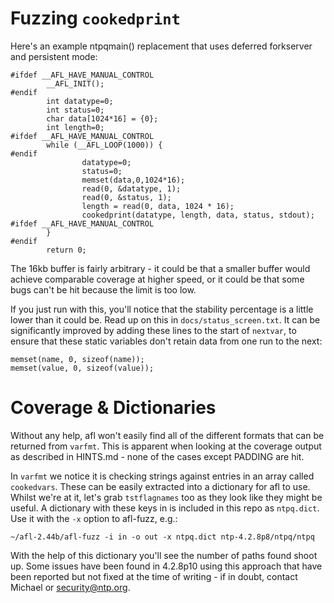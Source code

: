 Fuzzing `cookedprint`
=====================

Here's an example ntpqmain() replacement that uses deferred forkserver and persistent mode:

    #ifdef __AFL_HAVE_MANUAL_CONTROL
            __AFL_INIT();
    #endif
            int datatype=0;
            int status=0;
            char data[1024*16] = {0};
            int length=0;
    #ifdef __AFL_HAVE_MANUAL_CONTROL
            while (__AFL_LOOP(1000)) {
    #endif
                    datatype=0;
                    status=0;
                    memset(data,0,1024*16);
                    read(0, &datatype, 1);
                    read(0, &status, 1);
                    length = read(0, data, 1024 * 16);
                    cookedprint(datatype, length, data, status, stdout);
    #ifdef __AFL_HAVE_MANUAL_CONTROL
            }
    #endif
            return 0;

The 16kb buffer is fairly arbitrary - it could be that a smaller buffer would achieve comparable coverage at higher speed, or it could be that some bugs can't be hit because the limit is too low.

If you just run with this, you'll notice that the stability percentage is a little lower than it could be. Read up on this in `docs/status_screen.txt`. It can be significantly improved by adding these lines to the start of `nextvar`, to ensure that these static variables don't retain data from one run to the next:

    memset(name, 0, sizeof(name));
    memset(value, 0, sizeof(value));


Coverage & Dictionaries
=======================
Without any help, afl won't easily find all of the different formats that can be returned from `varfmt`. This is apparent when looking at the coverage output as described in HINTS.md - none of the cases except PADDING are hit.

In `varfmt` we notice it is checking strings against entries in an array called `cookedvars`. These can be easily extracted into a dictionary for afl to use. Whilst we're at it, let's grab `tstflagnames` too as they look like they might be useful. A dictionary with these keys in is included in this repo as `ntpq.dict`. Use it with the `-x` option to afl-fuzz, e.g.:

    ~/afl-2.44b/afl-fuzz -i in -o out -x ntpq.dict ntp-4.2.8p8/ntpq/ntpq

With the help of this dictionary you'll see the number of paths found shoot up. Some issues have been found in 4.2.8p10 using this approach that have been reported but not fixed at the time of writing - if in doubt, contact Michael or security@ntp.org.

